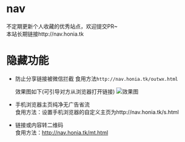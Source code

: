 # nav
不定期更新个人收藏的优秀站点，欢迎提交PR~  
本站长期链接http://nav.honia.tk

# 隐藏功能
* 防止分享链接被微信拦截
  食用方法`http://nav.honia.tk/outwx.html`
  
  效果图如下(可引导对方从浏览器打开链接)
  ![效果图](https://i.bmp.ovh/imgs/2022/07/15/e036f1d48016fc7f.jpg)
    
* 手机浏览器主页纯净无广告省流  
  食用方法：设置手机浏览器的自定义主页为http://nav.honia.tk/s.html  
* 链接或内容转二维码  
  食用方法：http://nav.honia.tk/mt.html
